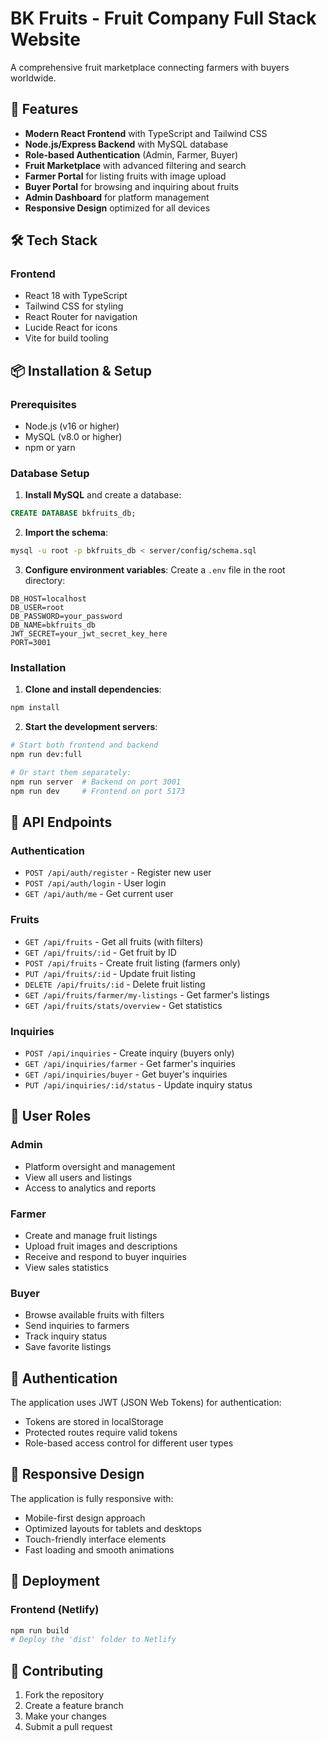 # BK Fruits - Fruit Company Full Stack Website

A comprehensive fruit marketplace connecting farmers with buyers worldwide.

## 🚀 Features

- **Modern React Frontend** with TypeScript and Tailwind CSS
- **Node.js/Express Backend** with MySQL database
- **Role-based Authentication** (Admin, Farmer, Buyer)
- **Fruit Marketplace** with advanced filtering and search
- **Farmer Portal** for listing fruits with image upload
- **Buyer Portal** for browsing and inquiring about fruits
- **Admin Dashboard** for platform management
- **Responsive Design** optimized for all devices

## 🛠️ Tech Stack

### Frontend
- React 18 with TypeScript
- Tailwind CSS for styling
- React Router for navigation
- Lucide React for icons
- Vite for build tooling


## 📦 Installation & Setup

### Prerequisites
- Node.js (v16 or higher)
- MySQL (v8.0 or higher)
- npm or yarn

### Database Setup

1. **Install MySQL** and create a database:
```sql
CREATE DATABASE bkfruits_db;
```

2. **Import the schema**:
```bash
mysql -u root -p bkfruits_db < server/config/schema.sql
```

3. **Configure environment variables**:
Create a `.env` file in the root directory:
```env
DB_HOST=localhost
DB_USER=root
DB_PASSWORD=your_password
DB_NAME=bkfruits_db
JWT_SECRET=your_jwt_secret_key_here
PORT=3001
```

### Installation

1. **Clone and install dependencies**:
```bash
npm install
```

2. **Start the development servers**:
```bash
# Start both frontend and backend
npm run dev:full

# Or start them separately:
npm run server  # Backend on port 3001
npm run dev     # Frontend on port 5173
```

## 🔧 API Endpoints

### Authentication
- `POST /api/auth/register` - Register new user
- `POST /api/auth/login` - User login
- `GET /api/auth/me` - Get current user

### Fruits
- `GET /api/fruits` - Get all fruits (with filters)
- `GET /api/fruits/:id` - Get fruit by ID
- `POST /api/fruits` - Create fruit listing (farmers only)
- `PUT /api/fruits/:id` - Update fruit listing
- `DELETE /api/fruits/:id` - Delete fruit listing
- `GET /api/fruits/farmer/my-listings` - Get farmer's listings
- `GET /api/fruits/stats/overview` - Get statistics

### Inquiries
- `POST /api/inquiries` - Create inquiry (buyers only)
- `GET /api/inquiries/farmer` - Get farmer's inquiries
- `GET /api/inquiries/buyer` - Get buyer's inquiries
- `PUT /api/inquiries/:id/status` - Update inquiry status

## 👥 User Roles

### Admin
- Platform oversight and management
- View all users and listings
- Access to analytics and reports

### Farmer
- Create and manage fruit listings
- Upload fruit images and descriptions
- Receive and respond to buyer inquiries
- View sales statistics

### Buyer
- Browse available fruits with filters
- Send inquiries to farmers
- Track inquiry status
- Save favorite listings

## 🔐 Authentication

The application uses JWT (JSON Web Tokens) for authentication:
- Tokens are stored in localStorage
- Protected routes require valid tokens
- Role-based access control for different user types

## 📱 Responsive Design

The application is fully responsive with:
- Mobile-first design approach
- Optimized layouts for tablets and desktops
- Touch-friendly interface elements
- Fast loading and smooth animations

## 🚀 Deployment

### Frontend (Netlify)
```bash
npm run build
# Deploy the 'dist' folder to Netlify
```



## 🤝 Contributing

1. Fork the repository
2. Create a feature branch
3. Make your changes
4. Submit a pull request


